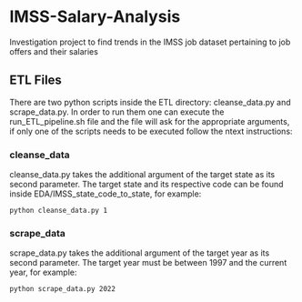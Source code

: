 # IMSS-Salary-Analysis
Investigation project to find trends in the IMSS job dataset pertaining to job offers and their salaries

## ETL Files
There are two python scripts inside the ETL directory: cleanse_data.py and scrape_data.py. In order to run them one can execute the run_ETL_pipeline.sh file and the file will ask for the appropriate arguments, if only one of the scripts needs to be executed follow the ntext instructions:

### cleanse_data
cleanse_data.py takes the additional argument of the target state as its second parameter. The target state and its respective code can be found inside EDA/IMSS_state_code_to_state, for example:
```
python cleanse_data.py 1
```

### scrape_data
scrape_data.py takes the additional argument of the target year as its second parameter. The target year must be between 1997 and the current year, for example:
```
python scrape_data.py 2022
```

